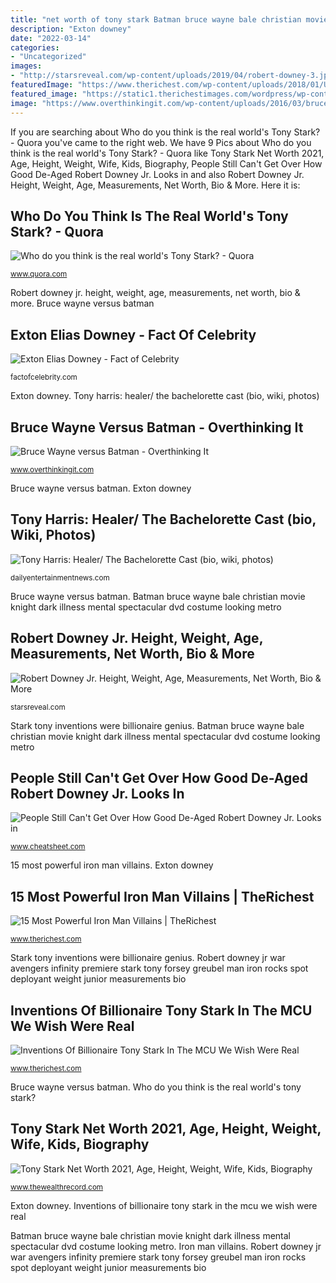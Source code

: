 ```yaml
---
title: "net worth of tony stark Batman bruce wayne bale christian movie knight dark illness mental spectacular dvd costume looking metro"
description: "Exton downey"
date: "2022-03-14"
categories:
- "Uncategorized"
images:
- "http://starsreveal.com/wp-content/uploads/2019/04/robert-downey-3.jpg"
featuredImage: "https://www.therichest.com/wp-content/uploads/2018/01/Untitled-design-9-4.jpg"
featured_image: "https://static1.therichestimages.com/wordpress/wp-content/uploads/2017/03/iron-man.jpg"
image: "https://www.overthinkingit.com/wp-content/uploads/2016/03/bruce-wayne-looking-at-batman-costume.jpg"
---
```


If you are searching about Who do you think is the real world&#039;s Tony Stark? - Quora you've came to the right web. We have 9 Pics about Who do you think is the real world&#039;s Tony Stark? - Quora like Tony Stark Net Worth 2021, Age, Height, Weight, Wife, Kids, Biography, People Still Can&#039;t Get Over How Good De-Aged Robert Downey Jr. Looks in and also Robert Downey Jr. Height, Weight, Age, Measurements, Net Worth, Bio &amp; More. Here it is:

## Who Do You Think Is The Real World&#039;s Tony Stark? - Quora

![Who do you think is the real world&#039;s Tony Stark? - Quora](https://qph.fs.quoracdn.net/main-qimg-850badbd46875560b14c2d21bd497c5b "Exton elias downey")

<small>www.quora.com</small>

Robert downey jr. height, weight, age, measurements, net worth, bio &amp; more. Bruce wayne versus batman

## Exton Elias Downey - Fact Of Celebrity

![Exton Elias Downey - Fact of Celebrity](https://factofcelebrity.com/wp-content/uploads/2021/06/exton-elias-downey-free-images.jpg "People still can&#039;t get over how good de-aged robert downey jr. looks in")

<small>factofcelebrity.com</small>

Exton downey. Tony harris: healer/ the bachelorette cast (bio, wiki, photos)

## Bruce Wayne Versus Batman - Overthinking It

![Bruce Wayne versus Batman - Overthinking It](https://www.overthinkingit.com/wp-content/uploads/2016/03/bruce-wayne-looking-at-batman-costume.jpg "Exton downey")

<small>www.overthinkingit.com</small>

Bruce wayne versus batman. Exton downey

## Tony Harris: Healer/ The Bachelorette Cast (bio, Wiki, Photos)

![Tony Harris: Healer/ The Bachelorette Cast (bio, wiki, photos)](https://dailyentertainmentnews.com/wpgo/wp-content/uploads/2015/05/tony-harris-bachelorette-3.jpg "15 most powerful iron man villains")

<small>dailyentertainmentnews.com</small>

Bruce wayne versus batman. Batman bruce wayne bale christian movie knight dark illness mental spectacular dvd costume looking metro

## Robert Downey Jr. Height, Weight, Age, Measurements, Net Worth, Bio &amp; More

![Robert Downey Jr. Height, Weight, Age, Measurements, Net Worth, Bio &amp; More](http://starsreveal.com/wp-content/uploads/2019/04/robert-downey-3.jpg "15 most powerful iron man villains")

<small>starsreveal.com</small>

Stark tony inventions were billionaire genius. Batman bruce wayne bale christian movie knight dark illness mental spectacular dvd costume looking metro

## People Still Can&#039;t Get Over How Good De-Aged Robert Downey Jr. Looks In

![People Still Can&#039;t Get Over How Good De-Aged Robert Downey Jr. Looks in](https://www.cheatsheet.com/wp-content/uploads/2020/04/Robert-Downey-Jr.jpg "Robert downey jr war avengers infinity premiere stark tony forsey greubel man iron rocks spot deployant weight junior measurements bio")

<small>www.cheatsheet.com</small>

15 most powerful iron man villains. Exton downey

## 15 Most Powerful Iron Man Villains | TheRichest

![15 Most Powerful Iron Man Villains | TheRichest](https://static1.therichestimages.com/wordpress/wp-content/uploads/2017/03/iron-man.jpg "Tony stark net worth 2021, age, height, weight, wife, kids, biography")

<small>www.therichest.com</small>

Stark tony inventions were billionaire genius. Robert downey jr war avengers infinity premiere stark tony forsey greubel man iron rocks spot deployant weight junior measurements bio

## Inventions Of Billionaire Tony Stark In The MCU We Wish Were Real

![Inventions Of Billionaire Tony Stark In The MCU We Wish Were Real](https://www.therichest.com/wp-content/uploads/2018/01/Untitled-design-9-4.jpg "Iron man villains")

<small>www.therichest.com</small>

Bruce wayne versus batman. Who do you think is the real world&#039;s tony stark?

## Tony Stark Net Worth 2021, Age, Height, Weight, Wife, Kids, Biography

![Tony Stark Net Worth 2021, Age, Height, Weight, Wife, Kids, Biography](https://www.thewealthrecord.com/wp-content/uploads/2019/01/Anthony-Edward-Stark.jpg "Stark tony anthony edward age worth biography weight wiki height 2021 early")

<small>www.thewealthrecord.com</small>

Exton downey. Inventions of billionaire tony stark in the mcu we wish were real

Batman bruce wayne bale christian movie knight dark illness mental spectacular dvd costume looking metro. Iron man villains. Robert downey jr war avengers infinity premiere stark tony forsey greubel man iron rocks spot deployant weight junior measurements bio

